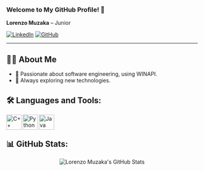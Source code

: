 ### Welcome to My GitHub Profile! 👋

**Lorenzo Muzaka** – Junior

[![LinkedIn](https://img.shields.io/badge/LinkedIn-Connect-blue?style=for-the-badge&logo=linkedin)](https://www.linkedin.com/in/lorenzo-muzaka-a03b64331/)
[![GitHub](https://img.shields.io/badge/GitHub-Follow-black?style=for-the-badge&logo=github)](https://github.com/muzakalorenzo)

---

## 👨‍💻 About Me

- 🎯 Passionate about software engineering, using WINAPI.
- 🚀 Always exploring new technologies.

## 🛠️ Languages and Tools:

<img align="left" alt="C++" width="40px" src="https://upload.wikimedia.org/wikipedia/commons/1/18/ISO_C%2B%2B_Logo.svg" />
<img align="left" alt="Python" width="40px" src="https://upload.wikimedia.org/wikipedia/commons/c/c3/Python-logo-notext.svg" />
<img align="left" alt="Java" width="40px" src="https://upload.wikimedia.org/wikipedia/en/3/30/Java_programming_language_logo.svg" />

<br>
<br>

## 📊 GitHub Stats:

<p align="center">
  <img src="https://github-readme-stats.vercel.app/api?username=muzakalorenzo&show_icons=true&theme=dark" alt="Lorenzo Muzaka's GitHub Stats" />
</p>

